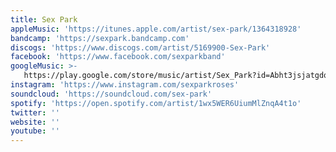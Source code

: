 ```yaml
---
title: Sex Park
appleMusic: 'https://itunes.apple.com/artist/sex-park/1364318928'
bandcamp: 'https://sexpark.bandcamp.com'
discogs: 'https://www.discogs.com/artist/5169900-Sex-Park'
facebook: 'https://www.facebook.com/sexparkband'
googleMusic: >-
   https://play.google.com/store/music/artist/Sex_Park?id=Abht3jsjatgdqdyll24epq5652y
instagram: 'https://www.instagram.com/sexparkroses'
soundcloud: 'https://soundcloud.com/sex-park'
spotify: 'https://open.spotify.com/artist/1wx5WER6UiumMlZnqA4t1o'
twitter: ''
website: ''
youtube: ''
---
```

